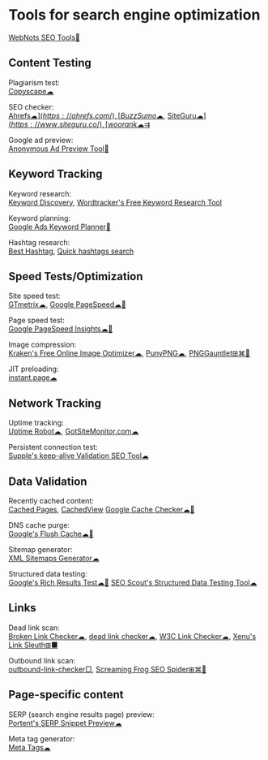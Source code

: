 
# Tools for search engine optimization

[WebNots SEO Tools💩](https://www.webnots.com/seo-tools/)

## Content Testing

Plagiarism test:  
[Copyscape☁](https://www.copyscape.com/)

SEO checker:  
[Ahrefs☁$](https://ahrefs.com/),
[BuzzSumo☁$](https://buzzsumo.com/),
[SiteGuru☁$](https://www.siteguru.co/),
[woorank☁⇉$](https://www.woorank.com/)

Google ad preview:  
[Anonymous Ad Preview Tool🧛](https://ads.google.com/anon/AdPreview)

## Keyword Tracking

Keyword research:  
[Keyword Discovery](https://www.keyworddiscovery.com/),
[Wordtracker's Free Keyword Research Tool](https://www.wordtracker.com/)

Keyword planning:  
[Google Ads Keyword Planner🧛](https://ads.google.com/home/tools/keyword-planner/)

Hashtag research:  
[Best Hashtag](https://best-hashtags.com/),
[Quick hashtags search](https://cipher387.github.io/hashtags_and_keywords_social_media_quick_search/)

## Speed Tests/Optimization

Site speed test:  
[GTmetrix☁](https://gtmetrix.com),
[Google PageSpeed☁🧛](https://pagespeed.web.dev/)

Page speed test:  
[Google PageSpeed Insights☁🧛](https://developers.google.com/speed/pagespeed/insights/)

Image compression:  
[Kraken's Free Online Image Optimizer☁](https://kraken.io/web-interface),
[PunyPNG☁](http://punypng.com/),
[PNGGauntlet⊞⌘🐧](https://pnggauntlet.com/)

JIT preloading:  
[instant.page☁](https://instant.page/)

## Network Tracking

Uptime tracking:  
[Uptime Robot☁](https://uptimerobot.com/),
[GotSiteMonitor.com☁](https://www.gotsitemonitor.com/)

Persistent connection test:  
[Supple's keep-alive Validation SEO Tool☁](https://supple.com.au/tools/check-persistent-connection/)

## Data Validation

Recently cached content:  
[Cached Pages](http://www.cachedpages.com/),
[CachedView](https://cachedview.com/)
[Google Cache Checker☁🧛](https://www.webnots.com/seo-tools/google-cache-checker)

DNS cache purge:  
[Google's Flush Cache☁🧛](https://developers.google.com/speed/public-dns/cache)

Sitemap generator:  
[XML Sitemaps Generator☁](https://www.xml-sitemaps.com/)

Structured data testing:  
[Google's Rich Results Test☁🧛](https://search.google.com/test/rich-results)
[SEO Scout's Structured Data Testing Tool☁](https://seoscout.com/tools/schema-generator)

## Links

Dead link scan:  
[Broken Link Checker☁](https://brokenlinkcheck.com/broken-links.php),
[dead link checker☁](https://www.deadlinkchecker.com/),
[W3C Link Checker☁](https://validator.w3.org/checklink),
[Xenu's Link Sleuth⊞■](https://home.snafu.de/tilman/xenulink.html)

Outbound link scan:  
[outbound-link-checker□](https://github.com/ashishb/outbound-link-checker),
[Screaming Frog SEO Spider⊞⌘🐧](https://www.screamingfrog.co.uk/seo-spider/)

## Page-specific content

SERP (search engine results page) preview:  
[Portent's SERP Snippet Preview☁](https://www.portent.com/serp-preview-tool/)

Meta tag generator:  
[Meta Tags☁](https://metatags.io/)
